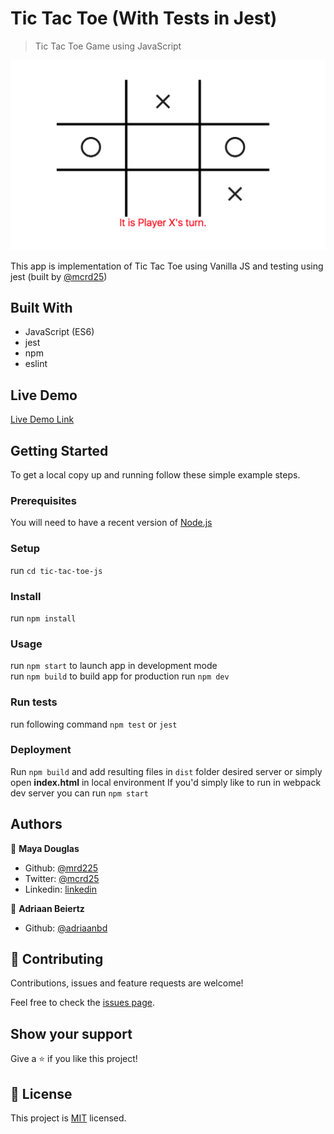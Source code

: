 # Tic Tac Toe (With Tests in Jest)

> Tic Tac Toe Game using JavaScript

![screenshot](./app_screenshot.png)

This app is implementation of Tic Tac Toe using Vanilla JS and testing using jest (built by [@mcrd25](https://github.com/mcrd25))

## Built With

- JavaScript (ES6)
- jest
- npm
- eslint


## Live Demo

[Live Demo Link](https://livedemo.com)


## Getting Started

To get a local copy up and running follow these simple example steps.

### Prerequisites
You will need to have a recent version of [Node.js](https://nodejs.org/en/)

### Setup
run `cd tic-tac-toe-js`
### Install
run `npm install`
### Usage
run `npm start` to launch app in development mode <br>
run `npm build` to build app for production
run `npm dev`


### Run tests
run following command `npm test` or `jest`

### Deployment
Run `npm build` and add resulting files in `dist` folder desired server or simply open **index.html** in local environment
If you'd simply like to run in webpack dev server you can run `npm start`



## Authors

👤 **Maya Douglas**

- Github: [@mrd225](https://github.com/mcrd25)
- Twitter: [@mcrd25](https://twitter.com/twitterhandle)
- Linkedin: [linkedin](https://www.linkedin.com/in/mayadouglas/)

👤 **Adriaan Beiertz**

- Github: [@adriaanbd](https://github.com/githubhandle)

## 🤝 Contributing

Contributions, issues and feature requests are welcome!

Feel free to check the [issues page](issues/).

## Show your support

Give a ⭐️ if you like this project!


## 📝 License

This project is [MIT](LICENSE) licensed.
